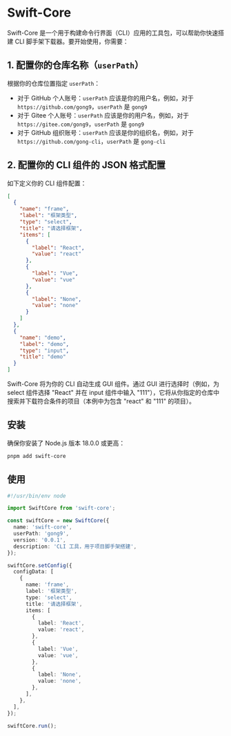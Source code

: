 # Swift-Core

Swift-Core 是一个用于构建命令行界面（CLI）应用的工具包，可以帮助你快速搭建 CLI 脚手架下载器。要开始使用，你需要：

## 1. 配置你的仓库名称（`userPath`）

根据你的仓库位置指定 `userPath`：

- 对于 GitHub 个人账号：`userPath` 应该是你的用户名，例如，对于 `https://github.com/gong9`，`userPath` 是 `gong9`
- 对于 Gitee 个人账号：`userPath` 应该是你的用户名，例如，对于 `https://gitee.com/gong9`，`userPath` 是 `gong9`
- 对于 GitHub 组织账号：`userPath` 应该是你的组织名，例如，对于 `https://github.com/gong-cli`，`userPath` 是 `gong-cli`

## 2. 配置你的 CLI 组件的 JSON 格式配置

如下定义你的 CLI 组件配置：

```json
[
  {
    "name": "frame",
    "label": "框架类型",
    "type": "select",
    "title": "请选择框架",
    "items": [
      {
        "label": "React",
        "value": "react"
      },
      {
        "label": "Vue",
        "value": "vue"
      },
      {
        "label": "None",
        "value": "none"
      }
    ]
  },
  {
    "name": "demo",
    "label": "demo",
    "type": "input",
    "title": "demo"
  }
]

```

Swift-Core 将为你的 CLI 自动生成 GUI 组件。通过 GUI 进行选择时（例如，为 select 组件选择 "React" 并在 input 组件中输入 "111"），它将从你指定的仓库中搜索并下载符合条件的项目（本例中为包含 "react" 和 "111" 的项目）。


## 安装

确保你安装了 Node.js 版本 18.0.0 或更高：

```bash
pnpm add swift-core
```

## 使用

```ts
#!/usr/bin/env node

import SwiftCore from 'swift-core';

const swiftCore = new SwiftCore({
  name: 'swift-core',
  userPath: 'gong9',
  version: '0.0.1',
  description: 'CLI 工具，用于项目脚手架搭建',
});

swiftCore.setConfig({
  configData: [
    {
      name: 'frame',
      label: '框架类型',
      type: 'select',
      title: '请选择框架',
      items: [
        {
          label: 'React',
          value: 'react',
        },
        {
          label: 'Vue',
          value: 'vue',
        },
        {
          label: 'None',
          value: 'none',
        },
      ],
    },
  ],
});

swiftCore.run();

```
